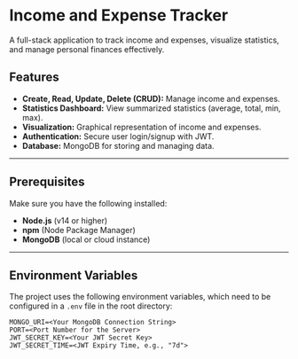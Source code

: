 # Income and Expense Tracker

A full-stack application to track income and expenses, visualize statistics, and manage personal finances effectively.

## Features

- **Create, Read, Update, Delete (CRUD):** Manage income and expenses.
- **Statistics Dashboard:** View summarized statistics (average, total, min, max).
- **Visualization:** Graphical representation of income and expenses.
- **Authentication:** Secure user login/signup with JWT.
- **Database:** MongoDB for storing and managing data.

---

## Prerequisites

Make sure you have the following installed:

- **Node.js** (v14 or higher)
- **npm** (Node Package Manager)
- **MongoDB** (local or cloud instance)

---

## Environment Variables

The project uses the following environment variables, which need to be configured in a `.env` file in the root directory:

```env
MONGO_URI=<Your MongoDB Connection String>
PORT=<Port Number for the Server>
JWT_SECRET_KEY=<Your JWT Secret Key>
JWT_SECRET_TIME=<JWT Expiry Time, e.g., "7d">
